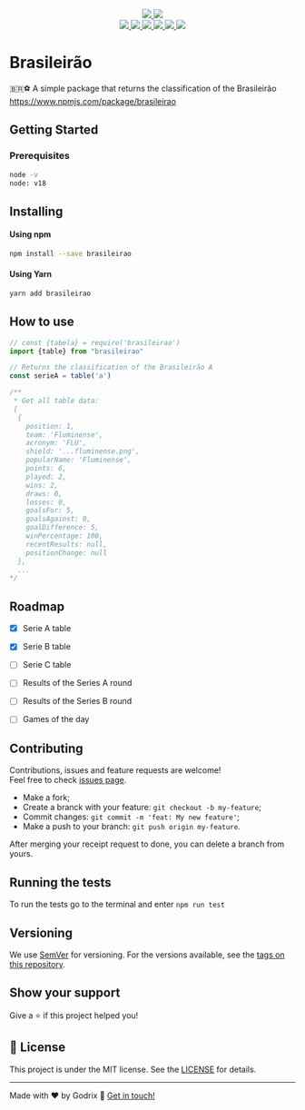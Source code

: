 <p align="center">
  <a href="https://github.com/godrix/brasileirao/actions">
    <img src="https://img.shields.io/github/actions/workflow/status/godrix/brasileirao/publish.yml"/>
  </a>
  <a href="https://github.com/godrix/brasileirao">
    <img src="https://img.shields.io/github/license/godrix/brasileirao?style=flat"/>
  </a><br/>
  <a href="https://img.shields.io/npm/v/brasileirao">
    <img src="https://img.shields.io/npm/v/brasileirao"/>
  </a>
  <a href="https://img.shields.io/npm/l/brasileirao">
    <img src="https://img.shields.io/npm/l/brasileirao"/>
  </a>
  <a href="https://img.shields.io/npm/dw/brasileirao">
    <img src="https://img.shields.io/npm/dw/brasileirao"/>
  </a>
  <a href="https://github.com/semantic-release/semantic-release?style=flat-square">
    <img src="https://img.shields.io/badge/%20%20%F0%9F%93%A6%F0%9F%9A%80-semantic--release-e10079.svg"/>
  </a>
  <a href="http://commitizen.github.io/cz-cli">
    <img src="https://img.shields.io/badge/commitizen-friendly-brightgreen.svg"/>
  </a>
  <a href="https://img.shields.io/codecov/c/github/godrix/brasileirao">
    <img src="https://img.shields.io/codecov/c/github/godrix/brasileirao"/>
  </a>
</p>

# Brasileirão
 🇧🇷⚽ A simple package that returns the classification of the Brasileirão
 https://www.npmjs.com/package/brasileirao


## Getting Started

### Prerequisites

```sh
node -v
node: v18
```

## Installing

#### Using npm
```sh
npm install --save brasileirao
```

#### Using Yarn
```sh
yarn add brasileirao
```

## How to use

```js
// const {tabela} = require('brasileirao')
import {table} from "brasileirao"

// Returns the classification of the Brasileirão A
const serieA = table('a')

/**
 * Get all table data:
 [
  {
    position: 1,
    team: 'Fluminense',
    acronym: 'FLU',
    shield: '...fluminense.png',
    popularName: 'Fluminense',
    points: 6,
    played: 2,
    wins: 2,
    draws: 0,
    losses: 0,
    goalsFor: 5,
    goalsAgainst: 0,
    goalDifference: 5,
    winPercentage: 100,
    recentResults: null,
    positionChange: null
  },
  ...
*/

```
## Roadmap

  - [x] Serie A table
  - [x] Serie B table
  - [ ] Serie C table
  - [ ] Results of the Series A round
  - [ ] Results of the Series B round
  - [ ] Games of the day


## Contributing

Contributions, issues and feature requests are welcome!<br />Feel free to check [issues page](https://github.com/godrix/brasileirao/issues).
- Make a fork;
- Create a branck with your feature: `git checkout -b my-feature`;
- Commit changes: `git commit -m 'feat: My new feature'`;
- Make a push to your branch: `git push origin my-feature`.

After merging your receipt request to done, you can delete a branch from yours.

## Running the tests

To run the tests go to the terminal and enter `npm run test`

## Versioning

We use [SemVer](http://semver.org/) for versioning. For the versions available, see the [tags on this repository](https://github.com/godrix/brasileirao/tags).

## Show your support

Give a ⭐️ if this project helped you!

## :memo: License

This project is under the MIT license. See the [LICENSE](LICENSE.md) for details.

---

Made with ♥ by Godrix :wave: [Get in touch!](https://www.linkedin.com/in/carlosgodri/)